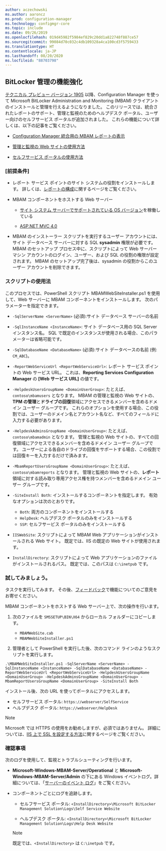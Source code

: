 ```yaml
---
author: aczechowski
ms.author: aaroncz
ms.prod: configuration-manager
ms.technology: configmgr-core
ms.topic: include
ms.date: 09/26/2019
ms.openlocfilehash: 019d45982f5984ef829c20dd1a822748f887ce57
ms.sourcegitcommit: 99084d70c032c4db109328a4ca100cd3f5759433
ms.translationtype: HT
ms.contentlocale: ja-JP
ms.lasthandoff: 08/20/2020
ms.locfileid: "88703798"
---
```

## <a name="improvements-to-bitlocker-management"></a><a name="bkmk_bitlocker"></a> BitLocker 管理の機能強化

<!--3601034-->

[テクニカル プレビュー バージョン 1905](../../technical-preview-1905.md#bkmk_bitlocker) 以降、Configuration Manager を使って Microsoft BitLocker Administration and Monitoring (MBAM) クライアントのインストールと管理を行えるようになりました。 このリリースでは、統合されたレポートのサポート、管理と監視のためのヘルプデスク ポータル、ユーザー向けのセルフサービス ポータルが追加されました。 これらの機能について詳しくは、以下の記事をご覧ください。

- [Configuration Manager 統合用の MBAM レポートの表示](/microsoft-desktop-optimization-pack/mbam-v25/viewing-mbam-25-reports-for-the-configuration-manager-integration-topology)

- [管理と監視の Web サイトの使用方法](/microsoft-desktop-optimization-pack/mbam-v25/how-to-use-the-administration-and-monitoring-website)

- [セルフサービス ポータルの使用方法](/microsoft-desktop-optimization-pack/mbam-v25/how-to-use-the-self-service-portal-to-regain-access-to-a-computer-mbam-25)

### <a name="prerequisites"></a>[前提条件]

- レポート サービス ポイントのサイト システムの役割をインストールします。 詳しくは、[レポートの構成](../../../../servers/manage/configuring-reporting.md)に関するページをご覧ください。

- MBAM コンポーネントをホストする Web サーバー

  - [サイト システム サーバーでサポートされている OS バージョン](../../../../plan-design/configs/supported-operating-systems-for-site-system-servers.md)を稼働している

  - [ASP.NET MVC 4.0](/aspnet/mvc/mvc4)

- MBAM のインストーラー スクリプトを実行するユーザー アカウントには、サイト データベース サーバーに対する SQL **sysadmin** 権限が必要です。 MBAM のセットアップ プロセス中に、スクリプトによって Web サーバー マシン アカウントのログイン、ユーザー、および SQL の役割の権限が設定されます。 MBAM のセットアップ完了後は、sysadmin の役割からこのユーザー アカウントを削除できます。

### <a name="script-usage"></a>スクリプトの使用法

このプロセスでは、PowerShell スクリプト MBAMWebSiteInstaller.ps1 を使用して、Web サーバーに MBAM コンポーネントをインストールします。 次のパラメーターを指定できます。

- `-SqlServerName <ServerName>` (必須):サイト データベース サーバーの名前

- `-SqlInstanceName <InstanceName>`: サイト データベース用の SQL Server インスタンス名。 SQL で既定のインスタンスが使用される場合、このパラメーターは省略可能です。

- `-SqlDatabaseName <DatabaseName>` (必須):サイト データベースの名前 (例: `CM_ABC`)。

- `-ReportWebServiceUrl <ReportWebServiceUrl>`: レポート サービス ポイントの Web サービス URL。 これは、**Reporting Services Configuration Manager** の **[Web サービス URL]** の値です。

- `-HelpdeskUsersGroupName <DomainUserGroup>`: たとえば、`contoso\mbamusers` となります。 MBAM の管理と監視の Web サイトの、**TPM の管理**と**ドライブの回復**領域にアクセスできるメンバーを含めるドメイン ユーザー グループです。 これらのオプションを使用する場合、この役割では、ユーザーのドメイン名とアカウント名など、すべてのフィールドに入力する必要があります。

- `-HelpdeskAdminsGroupName <DomainUserGroup>`: たとえば、`contoso\mbamadmin` となります。 管理と監視の Web サイトの、すべての回復領域にアクセスできるメンバーを含めるドメイン ユーザー グループです。 ユーザーによる各自のドライブの回復をサポートする場合、この役割では回復キーを入力するだけで済みます。

- `-MbamReportUsersGroupName <DomainUserGroup>`: たとえば、`contoso\mbamreports` となります。 管理と監視の Web サイトの、**レポート**領域に対する読み取り専用アクセス権を持つメンバーを含めるドメイン ユーザー グループです。

- `-SiteInstall Both`: インストールするコンポーネントを指定します。 有効なオプションは次のとおりです。
  - `Both`: 両方のコンポーネントをインストールする
  - `HelpDesk`: ヘルプデスク ポータルのみをインストールする
  - `SSP`: セルフサービス ポータルのみをインストールする

- `IISWebSite`: スクリプトによって MBAM Web アプリケーションがインストールされる Web サイト。 既定では、IIS の既定の Web サイトが使用されます。

- `InstallDirectory`: スクリプトによって Web アプリケーションのファイルがインストールされるパス。 既定では、このパスは `C:\inetpub` です。

### <a name="try-it-out"></a>試してみましょう。

タスクを実行してみます。 その後、[フィードバック](../../../../understand/find-help.md#product-feedback)で機能についてのご意見をお寄せください。

MBAM コンポーネントをホストする Web サーバー上で、次の操作を行います。

1. 次のファイルを `SMSSETUP\BIN\X64` からローカル フォルダーにコピーします。

    - `MBAMWebSite.cab`
    - `MBAMWebSiteInstaller.ps1`

1. 管理者として PowerShell を実行した後、次のコマンド ラインのようなスクリプトを実行します。

  `.\MBAMWebSiteInstaller.ps1 -SqlServerName <ServerName> -SqlInstanceName <InstanceName> -SqlDatabaseName <DatabaseName> -ReportWebServiceUrl <ReportWebServiceUrl> -HelpdeskUsersGroupName <DomainUserGroup> -HelpdeskAdminsGroupName <DomainUserGroup> -MbamReportUsersGroupName <DomainUserGroup> -SiteInstall Both`

インストール後、次の URL を使ってポータルにアクセスします。

- セルフサービス ポータル: `https://webserver/SelfService`
- ヘルプデスク ポータル: `https://webserver/HelpDesk`

> [!NOTE]
> Microsoft では HTTPS の使用をお勧めしますが、必須ではありません。 詳細については、[IIS 上で SSL を設定する方法](/iis/manage/configuring-security/how-to-set-up-ssl-on-iis)に関するページをご覧ください。

### <a name="verify"></a>確認事項

次のログを使用して、監視とトラブルシューティングを行います。

- **Microsoft-Windows-MBAM-Server/Operational** と **Microsoft-Windows-MBAM-Server/Admin** の下にある Windows イベントログ。詳細については、「[サーバーのイベント ログ](/microsoft-desktop-optimization-pack/mbam-v25/server-event-logs)」をご覧ください。

- コンポーネントごとにログを追跡します。

  - セルフサービス ポータル: `<InstallDirectory>\Microsoft BitLocker Management Solution\Logs\Self Service Website`

  - ヘルプデスク ポータル: `<InstallDirectory>\Microsoft BitLocker Management Solution\Logs\Help Desk Website`

  > [!NOTE]
  > 既定では、`<InstallDirectory>` は `C:\inetpub` です。